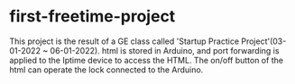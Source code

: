 # first-freetime-project
This project is the result of a GE class called 'Startup Practice Project'(03-01-2022 ~ 06-01-2022).
html is stored in Arduino, and port forwarding is applied to the Iptime device to access the HTML.
The on/off button of the html can operate the lock connected to the Arduino.
